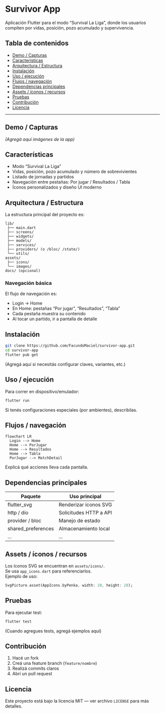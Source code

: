 # Survivor App

Aplicación Flutter para el modo “Survival La Liga”, donde los usuarios compiten por vidas, posición, pozo acumulado y supervivencia.

## Tabla de contenidos

- [Demo / Capturas](#demo--capturas)  
- [Características](#características)  
- [Arquitectura / Estructura](#arquitectura--estructura)  
- [Instalación](#instalación)  
- [Uso / ejecución](#uso--ejecución)  
- [Flujos / navegación](#flujos--navegación)  
- [Dependencias principales](#dependencias-principales)  
- [Assets / íconos / recursos](#assets--íconos--recursos)  
- [Pruebas](#pruebas)  
- [Contribución](#contribución)  
- [Licencia](#licencia)  

---

## Demo / Capturas

_(Agregá aquí imágenes de la app)_

## Características

- Modo “Survival La Liga”  
- Vidas, posición, pozo acumulado y número de sobrevivientes  
- Listado de jornadas y partidos  
- Navegación entre pestañas: Por jugar / Resultados / Tabla  
- Íconos personalizados y diseño UI moderno  

## Arquitectura / Estructura

La estructura principal del proyecto es:

```
lib/
 ├── main.dart
 ├── screens/
 ├── widgets/
 ├── models/
 ├── services/
 ├── providers/ (o /bloc/ /state/)
 └── utils/
assets/
 ├── icons/
 └── images/
docs/ (opcional)
```

### Navegación básica

El flujo de navegación es:

- Login → Home  
- En Home: pestañas “Por jugar”, “Resultados”, “Tabla”  
- Cada pestaña muestra su contenido  
- Al tocar un partido, ir a pantalla de detalle  

## Instalación

```bash
git clone https://github.com/FacundoMaciel/survivor-app.git
cd survivor-app
flutter pub get
```

(Agregá aquí si necesitás configurar claves, variantes, etc.)

## Uso / ejecución

Para correr en dispositivo/emulador:

```bash
flutter run
```

Si tenés configuraciones especiales (por ambientes), describilas.

## Flujos / navegación

```mermaid
flowchart LR
  Login --> Home
  Home --> PorJugar
  Home --> Resultados
  Home --> Tabla
  PorJugar --> MatchDetail
```

Explicá qué acciones lleva cada pantalla.

## Dependencias principales

| Paquete         | Uso principal                        |
|-----------------|--------------------------------------|
| flutter_svg     | Renderizar íconos SVG                |
| http / dio      | Solicitudes HTTP a API               |
| provider / bloc | Manejo de estado                     |
| shared_preferences | Almacenamiento local              |
| ...             | ...                                  |

## Assets / íconos / recursos

Los íconos SVG se encuentran en `assets/icons/`.  
Se usa `app_icons.dart` para referenciarlos.  
Ejemplo de uso:

```dart
SvgPicture.asset(AppIcons.byPenka, width: 28, height: 28);
```

## Pruebas

Para ejecutar test:

```bash
flutter test
```

(Cuando agregues tests, agregá ejemplos aquí)

## Contribución

1. Hacé un fork  
2. Creá una feature branch (`feature/nombre`)  
3. Realizá commits claros  
4. Abrí un pull request  

## Licencia

Este proyecto está bajo la licencia MIT — ver archivo `LICENSE` para más detalles.  
